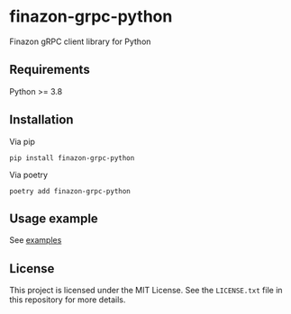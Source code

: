 # finazon-grpc-python
Finazon gRPC client library for Python

## Requirements
Python >= 3.8

## Installation

Via pip
```shell
pip install finazon-grpc-python
```
Via poetry
```shell
poetry add finazon-grpc-python
```

## Usage example
See [examples](https://github.com/finazon-io/finazon-grpc-python/tree/main/examples)

## License

This project is licensed under the MIT License. See the `LICENSE.txt` file in this repository for more details.
